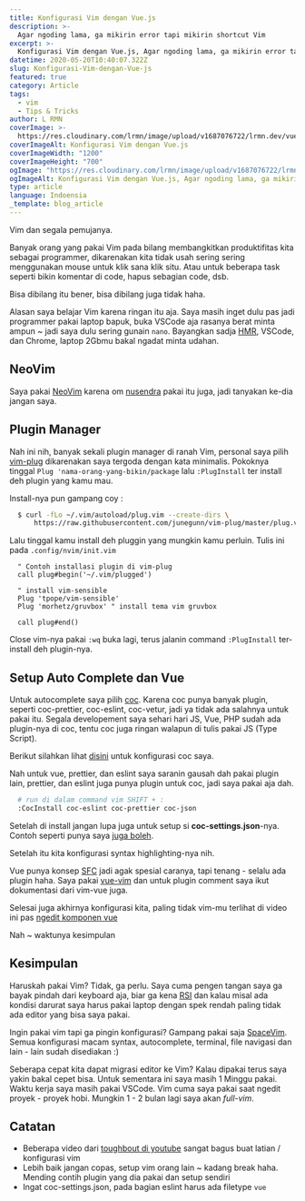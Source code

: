 ```yaml
---
title: Konfigurasi Vim dengan Vue.js
description: >-
  Agar ngoding lama, ga mikirin error tapi mikirin shortcut Vim
excerpt: >-
  Konfigurasi Vim dengan Vue.js, Agar ngoding lama, ga mikirin error tapi mikirin shortcut Vim
datetime: 2020-05-20T10:40:07.322Z
slug: Konfigurasi-Vim-dengan-Vue-js
featured: true
category: Article
tags:
  - vim
  - Tips & Tricks
author: L RMN
coverImage: >-
  https://res.cloudinary.com/lrmn/image/upload/v1687076722/lrmn.dev/vue-og_farrce.png
coverImageAlt: Konfigurasi Vim dengan Vue.js
coverImageWidth: "1200"
coverImageHeight: "700"
ogImage: "https://res.cloudinary.com/lrmn/image/upload/v1687076722/lrmn.dev/vue-og_farrce.png"
ogImageAlt: Konfigurasi Vim dengan Vue.js, Agar ngoding lama, ga mikirin error tapi mikirin shortcut Vim
type: article
language: Indoensia
_template: blog_article
---
```


Vim dan segala pemujanya.

Banyak orang yang pakai Vim pada bilang membangkitkan produktifitas kita sebagai programmer, dikarenakan kita tidak usah sering sering menggunakan mouse untuk klik sana klik situ. Atau untuk beberapa task seperti bikin komentar di code, hapus sebagian code, dsb.

Bisa dibilang itu bener, bisa dibilang juga tidak haha.

Alasan saya belajar Vim karena ringan itu aja. Saya masih inget dulu pas jadi programmer pakai laptop bapuk, buka VSCode aja rasanya berat minta ampun ~ jadi saya dulu sering gunain `nano`. Bayangkan sadja [HMR](https://webpack.js.org/concepts/hot-module-replacement), VSCode, dan Chrome, laptop 2Gbmu bakal ngadat minta udahan.

## NeoVim

Saya pakai [NeoVim](https://neovim.io/) karena om [nusendra](https://nusendra.com/post/how-to-setup-my-personal-vim) pakai itu juga, jadi tanyakan ke-dia jangan saya.

## Plugin Manager

Nah ini nih, banyak sekali plugin manager di ranah Vim, personal saya pilih [vim-plug](https://github.com/junegunn/vim-plug) dikarenakan saya tergoda dengan kata minimalis. Pokoknya tinggal `Plug 'nama-orang-yang-bikin/package` lalu `:PlugInstall` ter install deh plugin yang kamu mau.

Install-nya pun gampang coy :

```bash
  $ curl -fLo ~/.vim/autoload/plug.vim --create-dirs \
      https://raw.githubusercontent.com/junegunn/vim-plug/master/plug.vim
```

Lalu tinggal kamu install deh pluggin yang mungkin kamu perluin. Tulis ini pada `.config/nvim/init.vim`

```vim
  " Contoh installasi plugin di vim-plug
  call plug#begin('~/.vim/plugged')

  " install vim-sensible
  Plug 'tpope/vim-sensible'
  Plug 'morhetz/gruvbox' " install tema vim gruvbox

  call plug#end()
```

Close vim-nya pakai `:wq` buka lagi, terus jalanin command `:PlugInstall` ter-install deh plugin-nya.

## Setup Auto Complete dan Vue

Untuk autocomplete saya pilih [coc](https://github.com/neoclide/coc.nvim). Karena coc punya banyak plugin, seperti coc-prettier, coc-eslint, coc-vetur, jadi ya tidak ada salahnya untuk pakai itu. Segala developement saya sehari hari JS, Vue, PHP sudah ada plugin-nya di coc, tentu coc juga ringan walapun di tulis pakai JS (Type Script).

Berikut silahkan lihat [disini](https://github.com/mandaputtra/dotfiles/blob/master/nvim/plug-config/coc.vim) untuk konfigurasi coc saya.

Nah untuk vue, prettier, dan eslint saya saranin gausah dah pakai plugin lain, prettier, dan eslint juga punya plugin untuk coc, jadi saya pakai aja dah.

```bash
  # run di dalam command vim SHIFT + :
  :CocInstall coc-eslint coc-prettier coc-json
```

Setelah di install jangan lupa juga untuk setup si **coc-settings.json**-nya. Contoh seperti punya saya [juga boleh](https://github.com/mandaputtra/dotfiles/blob/master/nvim/coc-settings.json).

Setelah itu kita konfigurasi syntax highlighting-nya nih.

Vue punya konsep [SFC](https://vuejs.org/v2/guide/single-file-components.html) jadi agak spesial caranya, tapi tenang - selalu ada plugin haha. Saya pakai [vue-vim](https://github.com/posva/vim-vue) dan untuk plugin comment saya ikut dokumentasi dari vim-vue juga.

Selesai juga akhirnya konfigurasi kita, paling tidak vim-mu terlihat di video ini pas [ngedit komponen vue](https://streamable.com/ynhnxo)

Nah ~ waktunya kesimpulan

## Kesimpulan

Haruskah pakai Vim? Tidak, ga perlu. Saya cuma pengen tangan saya ga bayak pindah dari keyboard aja, biar ga kena [RSI](https://en.wikipedia.org/wiki/Repetitive_strain_injury) dan kalau misal ada kondisi darurat saya harus pakai laptop dengan spek rendah paling tidak ada editor yang bisa saya pakai.

Ingin pakai vim tapi ga pingin konfigurasi? Gampang pakai saja [SpaceVim](https://spacevim.org/). Semua konfigurasi macam syntax, autocomplete, terminal, file navigasi dan lain - lain sudah disediakan :)

Seberapa cepat kita dapat migrasi editor ke Vim? Kalau dipakai terus saya yakin bakal cepet bisa. Untuk sementara ini saya masih 1 Minggu pakai. Waktu kerja saya masih pakai VSCode. Vim cuma saya pakai saat ngedit proyek - proyek hobi. Mungkin 1 - 2 bulan lagi saya akan _full-vim_.

## Catatan

- Beberapa video dari [toughbout di youtube](https://www.youtube.com/watch?v=XA2WjJbmmoM&list=PL8tzorAO7s0jy7DQ3Q0FwF3BnXGQnDirs) sangat bagus buat latian / konfigurasi vim
- Lebih baik jangan copas, setup vim orang lain ~ kadang break haha. Mending contih plugin yang dia pakai dan setup sendiri
- Ingat coc-settings.json, pada bagian eslint harus ada filetype `vue`
